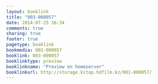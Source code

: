```yaml
---
layout: booklink
title: "003-000057"
date: 2014-07-25 16:34
comments: true
sharing: true
footer: true
pagetype: booklink 
bookmedia: 001-000057
booklink: 003-000057
booklinktype: preview
booklinkname: "Preview on homeserver"
booklinkurl: http://storage.kitap.hdfilm.kz/001-000057/
---
```

